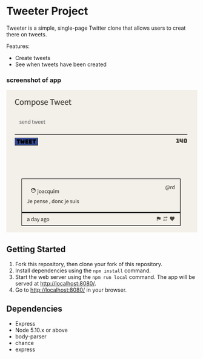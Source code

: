# Tweeter Project

Tweeter is a simple, single-page Twitter clone
that allows users to creat there on tweets.

Features:

- Create tweets
- See when tweets have been created

### screenshot of app

!["screen shot of tweets compose box and tweet"](https://github.com/JoacquimM/tweeter/blob/master/docs/tweeter-compose.png?raw=true)

## Getting Started

1. Fork this repository, then clone your fork of this repository.
2. Install dependencies using the `npm install` command.
3. Start the web server using the `npm run local` command. The app will be served at <http://localhost:8080/>.
4. Go to <http://localhost:8080/> in your browser.

## Dependencies

- Express
- Node 5.10.x or above
- body-parser
- chance
- express
